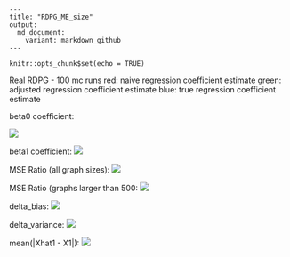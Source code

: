 ```
---
title: "RDPG_ME_size"
output:
  md_document:
    variant: markdown_github
---
```

```{r setup, include=FALSE}
knitr::opts_chunk$set(echo = TRUE)
```


Real RDPG - 100 mc runs
red: naive regression coefficient estimate
green: adjusted regression coefficient estimate
blue: true regression coefficient estimate

beta0 coefficient:


![](RDPG_ME_size_files/figure-markdown_github/beta0_size.jpg)

beta1 coefficient:
![](RDPG_ME_size_files/figure-markdown_github/beta1_size.jpg)

MSE Ratio (all graph sizes):
![](RDPG_ME_size_files/figure-markdown_github/beta_real_strc_mse_size.jpg)

MSE Ratio (graphs larger than 500:
![](RDPG_ME_size_files/figure-markdown_github/beta_real_strc_mse_size_500.jpg)

delta_bias:
![](RDPG_ME_size_files/figure-markdown_github/delta_bias_real_strc_size.jpg)

delta_variance:
![](RDPG_ME_size_files/figure-markdown_github/delta_var_real_strc_size.jpg)

mean(|Xhat1 - X1|):
![](RDPG_ME_size_files/figure-markdown_github/Xhat1_bias_size.jpg)


